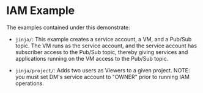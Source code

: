 # IAM Example

The examples contained under this demonstrate:

- `jinja/`: This example creates a service account, a VM, and a Pub/Sub topic. The VM runs
as the service account, and the service account has subscriber access to the
Pub/Sub topic, thereby giving services and applications running on the VM access
to the Pub/Sub topic.


- `jinja/project/`:  Adds two users as Viewers to a given project.  NOTE: you must set DM's service account to "OWNER" prior to running IAM operations.